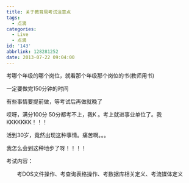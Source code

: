 ```yaml
---
title: 关于教育局考试注意点
tags:
  - 点滴
categories:
  - Live
  - 点滴
id: '143'
abbrlink: 128281252
date: 2013-07-22 09:04:00
---
```


考哪个年级的哪个岗位，就看那个年级那个岗位的书(教师用书)  
  

一定要做完150分钟的时间

  

  

有些事情要提前做，等考试后再做就晚了

  

  

哎呀，满分100分 50分都考不上，我K 。考上就进事业单位了。我KKKKKKK！！！

活到30岁，竟然出现这种事情。痛苦啊。。。

我怎么会到这种地步了呀！！！！

  

  

考试内容：

       考DOS文件操作、考查询表格操作、考数据库相关定义、考流媒体定义